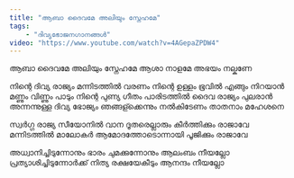```yaml
---
title: "ആബാ ദൈവമേ അലിയും സ്നേഹമേ"
tags:
    - "ദിവ്യഭോജനഗാനങ്ങൾ"
video: "https://www.youtube.com/watch?v=4AGepaZPDW4"
---
```


ആബാ ദൈവമേ അലിയും സ്നേഹമേ
ആശാ നാളമേ അഭയം നല്കണേ 

നിന്റെ ദിവ്യ രാജ്യം മന്നിടത്തിൽ വരണം
നിന്റെ ഉള്ളം ഭൂവിൽ എങ്ങും നിറയാൻ
മണ്ണും വിണ്ണും പാടും നിന്റെ പുണ്യ ഗീതം
പാരിടത്തിൽ ദൈവ രാജ്യം പുലരാൻ 
അന്നന്നുള്ള ദിവ്യ ഭോജ്യം ഞങ്ങള്ക്കെന്നും നൽകിടേണം
താതനാം മഹേശനെ

സ്വർഗ്ഗ രാജ്യ സീയോനിൽ വാന ദൂതരെല്ലാരും
കീർത്തിക്കും രാജാവേ മന്നിടത്തിൽ മാലോകർ
ആമോദത്തോടൊന്നായി പൂജിക്കും രാജാവേ 

അധ്വാനിച്ചിടുന്നോനും ഭാരം ചുമക്കുന്നോനും
ആലംബം നീയല്ലോ
പ്രത്യാശിച്ചിടുന്നോർക്ക് നിത്യ രക്ഷയേകീടും
ആനന്ദം നീയല്ലോ
